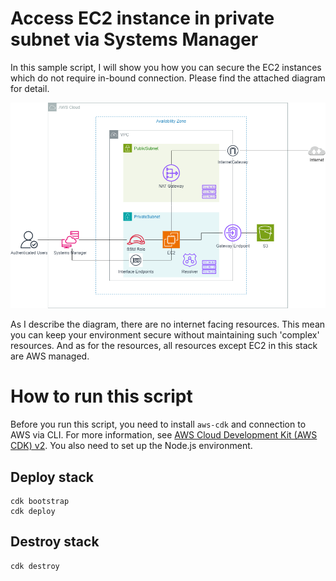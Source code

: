 # Access EC2 instance in private subnet via Systems Manager

In this sample script, I will show you how you can secure the EC2 instances which do not require in-bound connection. Please find the attached diagram for detail.

![](/sample_secured-ec2_in_private-subnet.drawio.png)

As I describe the diagram, there are no internet facing resources. This mean you can keep your environment secure without maintaining such 'complex' resources. And as for the resources, all resources except EC2 in this stack are AWS managed.

# How to run this script

Before you run this script, you need to install `aws-cdk` and connection to AWS via CLI. For more information, see [AWS Cloud Development Kit (AWS CDK) v2](https://docs.aws.amazon.com/cdk/v2/guide/getting_started.html). You also need to set up the Node.js environment.

## Deploy stack

```shell
cdk bootstrap
cdk deploy
```

## Destroy stack

```shell
cdk destroy
```
